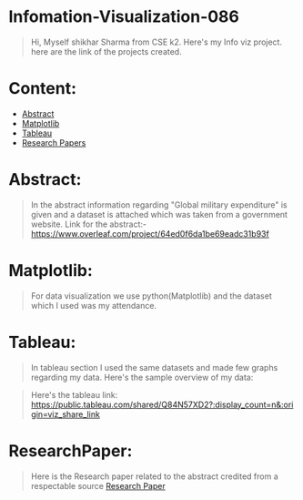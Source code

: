 
# Infomation-Visualization-086
>Hi, Myself shikhar Sharma from CSE k2. Here's my Info viz project.
>here are the link of the projects created.
# Content:
* [Abstract](Abstract)
* [Matplotlib](Matplotlib)
* [Tableau](Tableau)
* [Research Papers](ResearchPaper)

# Abstract:
>In the abstract  information regarding "Global military expenditure" is given and a   dataset is attached which was taken from a government website.
Link for the abstract:-https://www.overleaf.com/project/64ed0f6da1be69eadc31b93f

# Matplotlib: 
>For data visualization we use python(Matplotlib) and the dataset which I used was my attendance.

# Tableau:
>In tableau section I used the same datasets and made few graphs regarding my data.
>Here's the sample overview of my data: 

>Here's the tableau link: https://public.tableau.com/shared/Q84N57XD2?:display_count=n&:origin=viz_share_link

# ResearchPaper:
>Here is the Research paper related to the abstract credited from a respectable source
>[Research Paper](https://www.unwomen.org/sites/default/files/2022-08/Comparing-military-and-human-security-spending-en.pdf)
